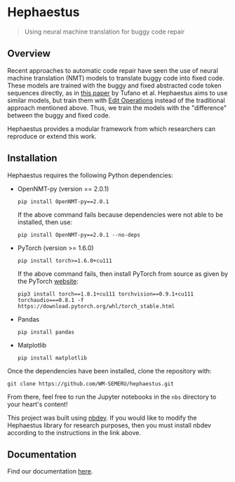 # Hephaestus
> Using neural machine translation for buggy code repair


## Overview

Recent approaches to automatic code repair have seen the use of neural machine translation (NMT) models to translate buggy code into fixed code. These models are trained with the buggy and fixed abstracted code token sequences directly, as in [this paper](https://arxiv.org/pdf/1812.08693.pdf) by Tufano et al. Hephaestus aims to use similar models, but train them with [Edit Operations](/hephaestus/EditOperations.html) instead of the traditional approach mentioned above. Thus, we train the models with the "difference" between the buggy and fixed code.

Hephaestus provides a modular framework from which researchers can reproduce or extend this work.

## Installation

Hephaestus requires the following Python dependencies:

- OpenNMT-py (version == 2.0.1)

    ```
    pip install OpenNMT-py==2.0.1
    ```

    If the above command fails because dependencies were not able to be installed, then use:

    ```
    pip install OpenNMT-py==2.0.1 --no-deps
    ```

- PyTorch (version >= 1.6.0)

    ```
    pip install torch>=1.6.0+cu111
    ```

    If the above command fails, then install PyTorch from source as given by the PyTorch
    [website](https://pytorch.org/get-started/locally/):

    ```
    pip3 install torch==1.8.1+cu111 torchvision==0.9.1+cu111 torchaudio===0.8.1 -f https://download.pytorch.org/whl/torch_stable.html
    ```

- Pandas

    ```
    pip install pandas
    ```

- Matplotlib

    ```
    pip install matplotlib
    ```

Once the dependencies have been installed, clone the repository with:

```
git clone https://github.com/WM-SEMERU/hephaestus.git
```

From there, feel free to run the Jupyter notebooks in the `nbs` directory to your heart's content!

This project was built using [nbdev](https://nbdev.fast.ai/). If you would like to modify the Hephaestus library for research purposes, then you must install nbdev according to the instructions in the link above.

## Documentation

Find our documentation [here](https://wm-semeru.github.io/hephaestus/).
